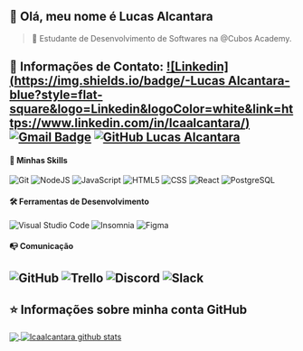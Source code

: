 ## 👋 Olá, meu nome é <strong>Lucas Alcantara</strong>
>🔭 Estudante de Desenvolvimento de Softwares na @Cubos Academy.

💬 Informações de Contato:
[![Linkedin](https://img.shields.io/badge/-Lucas Alcantara-blue?style=flat-square&logo=Linkedin&logoColor=white&link=https://www.linkedin.com/in/lcaalcantara/)](https://www.linkedin.com/in/lcaalcantara/)
[![Gmail Badge](https://img.shields.io/badge/-lcaalcantara@gmail.com-006bed?style=flat-square&logo=Gmail&logoColor=white&link=mailto:lcaalcantara@gmail.com)](mailto:lcaalcantara@gmail.com)
[![GitHub Lucas Alcantara]( https://img.shields.io/github/followers/lcaalcantara?label=follow&style=social)](https://github.com/lcaalcantara/)
----
#### 🚀 Minhas Skills
![Git](https://img.shields.io/badge/-Git-333333?style=flat&logo=git)
![NodeJS](https://img.shields.io/badge/-NodeJS-333333?style=flat&logo=node.js)
![JavaScript](https://img.shields.io/badge/-JavaScript-333333?style=flat&logo=javascript)
![HTML5](https://img.shields.io/badge/-HTML5-333333?style=flat&logo=HTML5)
![CSS](https://img.shields.io/badge/-CSS-333333?style=flat&logo=CSS3&logoColor=1572B6)
![React](https://img.shields.io/badge/-React-333333?style=flat&logo=react)
![PostgreSQL](https://img.shields.io/badge/-PostgreSQL-333333?style=flat&logo=postgresql)

#### 🛠️ Ferramentas de Desenvolvimento
![Visual Studio Code](https://img.shields.io/badge/-Visual%20Studio%20Code-333333?style=flat&logo=visual-studio-code&logoColor=007ACC)
![Insomnia](https://img.shields.io/badge/-Insomnia-333333?style=flat&logo=insomnia)
![Figma](https://img.shields.io/badge/-Figma-333333?style=flat&logo=figma&logoColor=007ACC)

#### 📭 Comunicação
![GitHub](https://img.shields.io/badge/-GitHub-333333?style=flat&logo=github)
![Trello](https://img.shields.io/badge/-Trello-333333?style=flat&logo=trello&logoColor=007ACC)
![Discord](https://img.shields.io/badge/-Discord-333333?style=flat&logo=discord)
![Slack](https://img.shields.io/badge/-Slack-333333?style=flat&logo=slack)
----
## ⭐ Informações sobre minha conta GitHub
<a href="https://github.com/lcaalcantara">
  <img align="center" src="https://github-readme-stats.vercel.app/api/top-langs/?username=lcaalcantara&theme=dracula&hide_langs_below=1" />
</a>
<a href="https://github.com/lcaalcantara">
 <img align="center" src="https://github-readme-stats.vercel.app/api?username=lcaalcantara&show_icons=true&theme=dracula&line_height=27" alt="lcaalcantara github stats"/>
</a>
